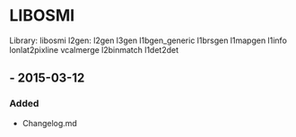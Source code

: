 
# LIBOSMI

Library: libosmi
                        l2gen:
                            l2gen
                            l3gen
                            l1bgen_generic
                            l1brsgen
                            l1mapgen
                            l1info
                            lonlat2pixline
                            vcalmerge
                            l2binmatch
                            l1det2det

## <VERSION> - 2015-03-12
### Added
  * Changelog.md
